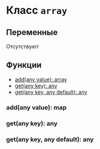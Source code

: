 # Класс `array`

## Переменные 
Отсутствуют

## Функции
- [add(any value): array](https://github.com/KayJamLang/core/blob/main/docs/ru/classes/array.md#put)
- [get(any key): any](https://github.com/KayJamLang/core/blob/main/docs/ru/classes/array.md#get)
- [get(any key, any default): any](https://github.com/KayJamLang/core/blob/main/docs/ru/classes/array.md#get)

### add(any value): map
### get(any key): any
### get(any key, any default): any